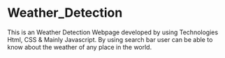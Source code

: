 # Weather_Detection
This is an Weather Detection Webpage developed by using Technologies Html, CSS & Mainly Javascript.
By using search bar user can be able to know about the weather of any place in the world. 
